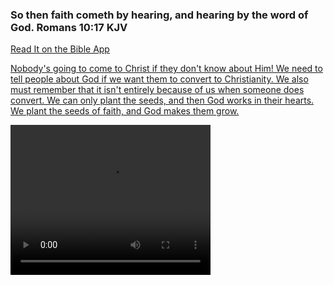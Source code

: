 <h3>So then faith cometh by hearing, and hearing by the word of God.
Romans 10:17 KJV</h3>
<a href = "https://bible.com/bible/1/rom.10.17.KJV">Read It on the Bible App
<p>Nobody's going to come to Christ if they don't know about Him! We need to tell people about God if we want them to convert to Christianity. We also must remember that it isn't entirely because of us when someone does convert. We can only plant the seeds, and then God works in their hearts. We plant the seeds of faith, and God makes them grow.</p>
 <video width="320" height="240" autoplay>
  <source src="movie.mp4" type="video/mp4">
  <source src="movie.ogg" type="video/ogg">
Your browser does not support the video tag.
</video>
 
